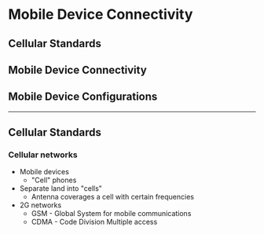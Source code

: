 # Mobile Device Connectivity

## Cellular Standards
## Mobile Device Connectivity
## Mobile Device Configurations

---

## Cellular Standards

### Cellular networks
- Mobile devices
	- "Cell" phones
- Separate land into "cells"
	- Antenna coverages a cell with certain frequencies
- 2G networks
	- GSM - Global System for mobile communications
	- CDMA - Code Division Multiple access
